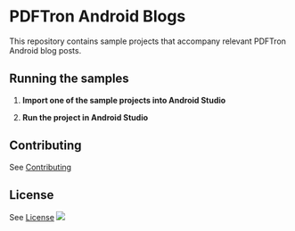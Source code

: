 # PDFTron Android Blogs
This repository contains sample projects that accompany relevant PDFTron Android blog posts.

## Running the samples

1. **Import one of the sample projects into Android Studio**

2. **Run the project in Android Studio**

## Contributing
See [Contributing](./CONTRIBUTING.md)

## License
See [License](./LICENSE)
![](https://onepixel.pdftron.com/pdftron-android-samples)
